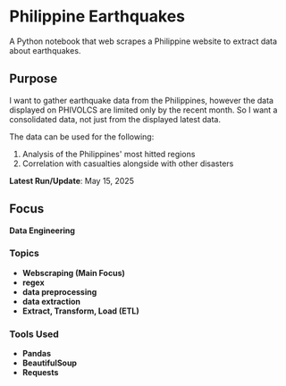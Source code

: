 # Philippine Earthquakes
A Python notebook that web scrapes a Philippine website to extract data about earthquakes.

## Purpose
I want to gather earthquake data from the Philippines, however the data displayed on PHIVOLCS are limited only by the recent month. So I want a consolidated data, not just from the displayed latest data.

The data can be used for the following:
1. Analysis of the Philippines' most hitted regions
2. Correlation with casualties alongside with other disasters

**Latest Run/Update**: May 15, 2025

## Focus
**Data Engineering**

### Topics
- **Webscraping (Main Focus)**
- **regex**
- **data preprocessing**
- **data extraction**
- **Extract, Transform, Load (ETL)**

### Tools Used

- **Pandas**
- **BeautifulSoup**
- **Requests**
